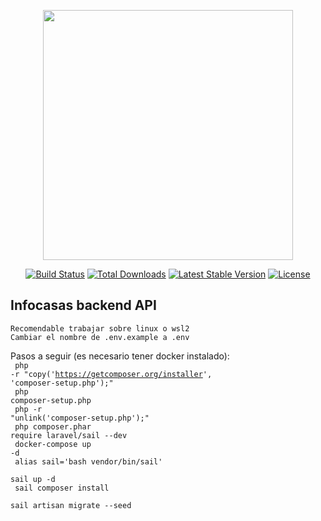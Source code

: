 <p align="center"><a href="https://laravel.com" target="_blank"><img src="https://raw.githubusercontent.com/laravel/art/master/logo-lockup/5%20SVG/2%20CMYK/1%20Full%20Color/laravel-logolockup-cmyk-red.svg" width="400"></a></p>

<p align="center">
<a href="https://travis-ci.org/laravel/framework"><img src="https://travis-ci.org/laravel/framework.svg" alt="Build Status"></a>
<a href="https://packagist.org/packages/laravel/framework"><img src="https://img.shields.io/packagist/dt/laravel/framework" alt="Total Downloads"></a>
<a href="https://packagist.org/packages/laravel/framework"><img src="https://img.shields.io/packagist/v/laravel/framework" alt="Latest Stable Version"></a>
<a href="https://packagist.org/packages/laravel/framework"><img src="https://img.shields.io/packagist/l/laravel/framework" alt="License"></a>
</p>

## Infocasas backend API

    Recomendable trabajar sobre linux o wsl2 
    Cambiar el nombre de .env.example a .env

Pasos a seguir (es necesario tener docker instalado):
<br>
<code> php -r "copy('https://getcomposer.org/installer', 'composer-setup.php');"</code><br>
<code> php composer-setup.php</code><br>
<code> php -r "unlink('composer-setup.php');"</code><br>
<code> php composer.phar require laravel/sail --dev</code><br>
<code> docker-compose up -d</code><br>
<code> alias sail='bash vendor/bin/sail'</code><br>
<code> sail up -d</code><br>
<code> sail composer install</code><br>
<code> sail artisan migrate --seed</code><br>
